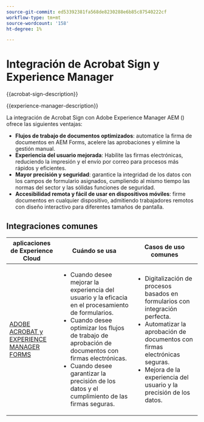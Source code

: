 ```yaml
---
source-git-commit: ed53392381fa568de8230288e6b85c87540222cf
workflow-type: tm+mt
source-wordcount: '158'
ht-degree: 1%

---
```



# Integración de Acrobat Sign y Experience Manager

{{acrobat-sign-description}}

{{experience-manager-description}}

La integración de Acrobat Sign con Adobe Experience Manager AEM () ofrece las siguientes ventajas:

+ **Flujos de trabajo de documentos optimizados**: automatice la firma de documentos en AEM Forms, acelere las aprobaciones y elimine la gestión manual.
+ **Experiencia del usuario mejorada**: Habilite las firmas electrónicas, reduciendo la impresión y el envío por correo para procesos más rápidos y eficientes.
+ **Mayor precisión y seguridad**: garantice la integridad de los datos con los campos de formulario asignados, cumpliendo al mismo tiempo las normas del sector y las sólidas funciones de seguridad.
+ **Accesibilidad remota y fácil de usar en dispositivos móviles**: firme documentos en cualquier dispositivo, admitiendo trabajadores remotos con diseño interactivo para diferentes tamaños de pantalla.

## Integraciones comunes

<table>
    <thead>
        <tr>
            <th>aplicaciones de Experience Cloud</th>
            <th>Cuándo se usa</th>
            <th>Casos de uso comunes</th>
        </tr>
    </thead>
    <tbody>
        <tr>
            <td>
                <a href="/docs/experience-manager-learn/forms/forms-and-sign/introduction.html" target="_blank" rel="referrer">ADOBE ACROBAT y EXPERIENCE MANAGER FORMS</a>
            </td>
            <td>
                <ul>
                    <li>Cuando desee mejorar la experiencia del usuario y la eficacia en el procesamiento de formularios.</li>
                    <li>Cuando desee optimizar los flujos de trabajo de aprobación de documentos con firmas electrónicas.</li>
                    <li>Cuando desee garantizar la precisión de los datos y el cumplimiento de las firmas seguras.</li>
                </ul>
            </td>
            <td>
                <ul>
                    <li>Digitalización de procesos basados en formularios con integración perfecta.</li>
                    <li>Automatizar la aprobación de documentos con firmas electrónicas seguras.</li>
                    <li>Mejora de la experiencia del usuario y la precisión de los datos.</li>
                </ul>
            </td>
        </tr>
    </tbody>
</table>
